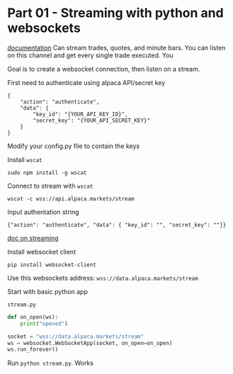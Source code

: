 # Part 01 - Streaming with python and websockets
[documentation](https://alpaca.markets/docs/api-documentation/api-v2/streaming/)
Can stream trades, quotes, and minute bars.  You can listen on this channel and get every single trade executed. You

Goal is to create a websocket connection, then listen on a stream.

First need to authenticate using alpaca API/secret key
```
{
    "action": "authenticate",
    "data": {
        "key_id": "{YOUR_API_KEY_ID}",
        "secret_key": "{YOUR_API_SECRET_KEY}"
    }
}
```

Modify your config.py file to contain the keys

Install `wscat`
```
sudo npm install -g wscat
```

Connect to stream with `wscat`
```
wscat -c wss://api.alpaca.markets/stream
```

Input authentation string

```
{"action": "authenticate", "data": { "key_id": "", "secret_key": ""}}
```
[doc on streaming](https://alpaca.markets/docs/api-documentation/api-v2/market-data/alpaca-data-api-v1/streaming/)

Install websocket client
```
pip install websocket-client
```

Use this websockets address: `wss://data.alpaca.markets/stream`

Start with basic python app

`stream.py`
```python
def on_open(ws):
    print("opened")

socket = "wss://data.alpaca.markets/stream"
ws = websocket.WebSocketApp(socket, on_open=on_open)
ws.run_forever()
```
Run `python stream.py`.  Works